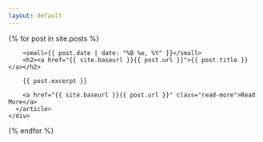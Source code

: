 ```yaml
---
layout: default
---
```


<div class="posts">
  {% for post in site.posts %}
    <div class="entry">
      <article class="post">

        <small>{{ post.date | date: "%B %e, %Y" }}</small>
        <h2><a href="{{ site.baseurl }}{{ post.url }}">{{ post.title }}</a></h2>

        {{ post.excerpt }}

        <a href="{{ site.baseurl }}{{ post.url }}" class="read-more">Read More</a>
      </article>
    </div>
  {% endfor %}
</div>